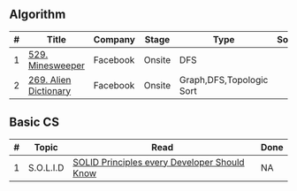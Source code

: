 ## Algorithm
|  #  | Title | Company | Stage | Type | Solution | Done |
| --- | ----- | ------- | ----- | ---- | -------- | ---- |
|1| [529. Minesweeper](https://leetcode.com/problems/minesweeper/) | Facebook | Onsite | DFS | [](./linkhere)| NA |
|2| [269. Alien Dictionary](https://leetcode.com/problems/alien-dictionary/) | Facebook | Onsite | Graph,DFS,Topologic Sort | [](./linkhere)| NA |

## Basic CS 
| # | Topic | Read | Done |
| - | ----- | ---- | ---- |
| 1 | S.O.L.I.D | [SOLID Principles every Developer Should Know](https://blog.bitsrc.io/solid-principles-every-developer-should-know-b3bfa96bb688) | NA |
